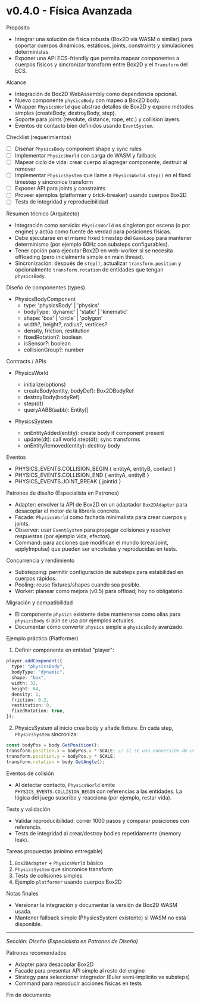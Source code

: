 # v0.4.0 - Física Avanzada

Propósito

- Integrar una solución de física robusta (Box2D via WASM o similar) para soportar cuerpos dinámicos, estáticos, joints, constraints y simulaciones deterministas.
- Exponer una API ECS-friendly que permita mapear componentes a cuerpos físicos y sincronizar transform entre Box2D y el `Transform` del ECS.

Alcance

- Integración de Box2D WebAssembly como dependencia opcional.
- Nuevo componente `physicsBody` con mapeo a Box2D body.
- Wrapper `PhysicsWorld` que abstrae detalles de Box2D y expone métodos simples (createBody, destroyBody, step).
- Soporte para joints (revolute, distance, rope, etc.) y collision layers.
- Eventos de contacto bien definidos usando `EventSystem`.

Checklist (requerimientos)

- [ ] Diseñar `PhysicsBody` component shape y sync rules
- [ ] Implementar `PhysicsWorld` con carga de WASM y fallback
- [ ] Mapear ciclo de vida: crear cuerpo al agregar componente, destruir al remover
- [ ] Implementar `PhysicsSystem` que llame a `PhysicsWorld.step()` en el fixed timestep y sincronice transform
- [ ] Exponer API para joints y constraints
- [ ] Proveer ejemplos (platformer y brick-breaker) usando cuerpos Box2D
- [ ] Tests de integridad y reproducibilidad

Resumen técnico (Arquitecto)

- Integración como servicio: `PhysicsWorld` es singleton por escena (o por engine) y actúa como fuente de verdad para posiciones físicas.
- Debe ejecutarse en el mismo fixed timestep del `GameLoop` para mantener determinismo (por ejemplo 60Hz con substeps configurables).
- Tener opción para ejecutar Box2D en web-worker si se necesita offloading (pero inicialmente simple en main thread).
- Sincronización: después de `step()`, actualizar `transform.position` y opcionalmente `transform.rotation` de entidades que tengan `physicsBody`.

Diseño de componentes (types)

- PhysicsBodyComponent
  - type: 'physicsBody' | 'physics'
  - bodyType: 'dynamic' | 'static' | 'kinematic'
  - shape: 'box' | 'circle' | 'polygon'
  - width?, height?, radius?, vertices?
  - density, friction, restitution
  - fixedRotation?: boolean
  - isSensor?: boolean
  - collisionGroup?: number

Contracts / APIs

- PhysicsWorld

  - initialize(options)
  - createBody(entity, bodyDef): Box2DBodyRef
  - destroyBody(bodyRef)
  - step(dt)
  - queryAABB(aabb): Entity[]

- PhysicsSystem
  - onEntityAdded(entity): create body if component present
  - update(dt): call world.step(dt); sync transforms
  - onEntityRemoved(entity): destroy body

Eventos

- PHYSICS_EVENTS.COLLISION_BEGIN { entityA, entityB, contact }
- PHYSICS_EVENTS.COLLISION_END { entityA, entityB }
- PHYSICS_EVENTS.JOINT_BREAK { jointId }

Patrones de diseño (Especialista en Patrones)

- Adapter: envolver la API de Box2D en un adaptador `Box2DAdapter` para desacoplar el motor de la librería concreta.
- Facade: `PhysicsWorld` como fachada minimalista para crear cuerpos y joints.
- Observer: usar `EventSystem` para propagar colisiones y resolver respuestas (por ejemplo vida, efectos).
- Command: para acciones que modifican el mundo (crearJoint, applyImpulse) que pueden ser encoladas y reproducidas en tests.

Concurrencia y rendimiento

- Substepping: permitir configuración de substeps para estabilidad en cuerpos rápidos.
- Pooling: reuse fixtures/shapes cuando sea posible.
- Worker: planear como mejora (v0.5) para offload; hoy no obligatorio.

Migración y compatibilidad

- El componente `physics` existente debe mantenerse como alias para `physicsBody` si aún se usa por ejemplos actuales.
- Documentar cómo convertir `physics` simple a `physicsBody` avanzado.

Ejemplo práctico (Platformer)

1. Definir componente en entidad "player":

```ts
player.addComponent({
  type: "physicsBody",
  bodyType: "dynamic",
  shape: "box",
  width: 32,
  height: 64,
  density: 1,
  friction: 0.2,
  restitution: 0,
  fixedRotation: true,
});
```

2. PhysicsSystem al inicio crea body y añade fixture. En cada step, `PhysicsSystem` sincroniza:

```ts
const bodyPos = body.GetPosition();
transform.position.x = bodyPos.x * SCALE; // si se usa conversión de unidades
transform.position.y = bodyPos.y * SCALE;
transform.rotation = body.GetAngle();
```

Eventos de colisión

- Al detectar contacto, `PhysicsWorld` emite `PHYSICS_EVENTS.COLLISION_BEGIN` con referencias a las entidades. La lógica del juego suscribe y reacciona (por ejemplo, restar vida).

Tests y validación

- Validar reproducibilidad: correr 1000 pasos y comparar posiciones con referencia.
- Tests de integridad al crear/destroy bodies repetidamente (memory leak).

Tareas propuestas (mínimo entregable)

1. `Box2DAdapter` + `PhysicsWorld` básico
2. `PhysicsSystem` que sincronice transform
3. Tests de colisiones simples
4. Ejemplo `platformer` usando cuerpos Box2D

Notas finales

- Versionar la integración y documentar la versión de Box2D WASM usada.
- Mantener fallback simple (PhysicsSystem existente) si WASM no está disponible.

---

_Sección: Diseño (Especialista en Patrones de Diseño)_

Patrones recomendados

- Adapter para desacoplar Box2D
- Facade para presentar API simple al resto del engine
- Strategy para seleccionar integrador (Euler semi-implicito vs substeps)
- Command para reproducir acciones físicas en tests

Fin de documento
